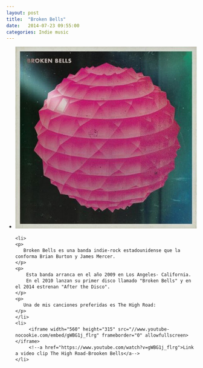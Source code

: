 ```yaml
---
layout: post
title:  "Broken Bells"
date:   2014-07-23 09:55:00
categories: Indie music
---
```



<ul>
	<li>
		<img src="images/broken-bells.jpg" alt="Tapa del disco de Broken Bells">
	</li>
	
	<li>
	<p>
	   Broken Bells es una banda indie-rock estadounidense que la conforma Brian Burton y James Mercer.
	</p>
	<p>
	    Esta banda arranca en el año 2009 en Los Angeles- California.
	    En el 2010 lanzan su primer disco llamado "Broken Bells" y en el 2014 estrenan "After the Disco".
	</p>
	<p>
	   Una de mis canciones preferidas es The High Road:
	</p>
	</li>
	<li>
	     <iframe width="560" height="315" src="//www.youtube-nocookie.com/embed/gWBG1j_flrg" frameborder="0" allowfullscreen></iframe>      
	     <!--a href="https://www.youtube.com/watch?v=gWBG1j_flrg">Link a video clip The High Road-Brooken Bells</a-->
	</li>
  </ul>

